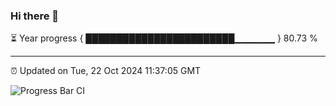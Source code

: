 ### Hi there 👋

⏳ Year progress { ████████████████████████▁▁▁▁▁▁ } 80.73 %

---

⏰ Updated on Tue, 22 Oct 2024 11:37:05 GMT

![Progress Bar CI](https://github.com/IshwaranRudhara/GIT-ACTION/workflows/Progress%20Bar%20CI/badge.svg)
